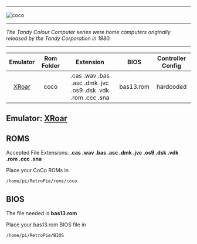 ***
![coco](https://cloud.githubusercontent.com/assets/10035308/12190919/701943ba-b58b-11e5-991c-5839099607d8.png)
***
_The Tandy Colour Computer series were home computers originally released by the Tandy Corporation in 1980._
***

| Emulator | Rom Folder | Extension | BIOS |  Controller Config |
| :---: | :---: | :---: | :---: | :---: |
| [XRoar](http://www.6809.org.uk/xroar/) | coco  | .cas .wav .bas .asc .dmk .jvc .os9 .dsk .vdk .rom .ccc .sna | bas13.rom | hardcoded |

## Emulator: [XRoar](http://www.6809.org.uk/xroar/)

## ROMS
Accepted File Extensions: **.cas .wav .bas .asc .dmk .jvc .os9 .dsk .vdk .rom .ccc .sna**

Place your CoCo ROMs in
```
/home/pi/RetroPie/roms/coco
```
## BIOS

The file needed is **bas13.rom**

Place your bas13.rom BIOS file in
```
/home/pi/RetroPie/BIOS
```